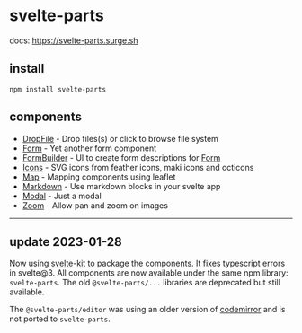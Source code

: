 # svelte-parts

docs: https://svelte-parts.surge.sh

## install

```
npm install svelte-parts
```

## components

* [DropFile](https://svelte-parts.surge.sh/drop-file) - Drop files(s) or click to browse file system 
* [Form](https://svelte-parts.surge.sh/form) - Yet another form component 
* [FormBuilder](https://svelte-parts.surge.sh/form-builder) - UI to create form descriptions for [Form](https://svelte-parts.surge.sh/form) 
* [Icons](https://svelte-parts.surge.sh/icons) - SVG icons from feather icons, maki icons and octicons 
* [Map](https://svelte-parts.surge.sh/map) - Mapping components using leaflet 
* [Markdown](https://svelte-parts.surge.sh/markdown) - Use markdown blocks in your svelte app 
* [Modal](https://svelte-parts.surge.sh/modal) - Just a modal 
* [Zoom](https://svelte-parts.surge.sh/zoom) - Allow pan and zoom on images

---

## update 2023-01-28

Now using [svelte-kit](https://kit.svelte.dev/) to package the components. It fixes typescript errors in svelte@3. All components are now available under the same npm library: `svelte-parts`. The old `@svelte-parts/...` libraries are deprecated but still available.

The `@svelte-parts/editor` was using an older version of [codemirror](https://codemirror.net/) and is not ported to `svelte-parts`.
